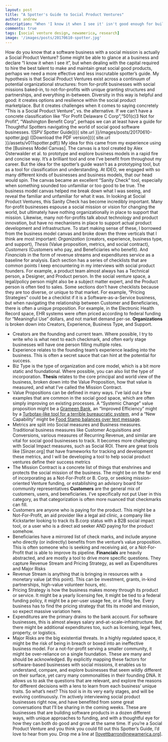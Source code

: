 ```yaml
---
layout: post
title: "A Spotter's Guide to Social Product Ventures"
author: andrew
description: "When 'I know it when I see it' isn't good enough for building software in the public interest"
comments: true
tags: [social venture design, newamerica, research]
image: '/images/posts/20170610-spotter.jpg'
---
```


How do you know that a software business with a social mission is actually a Social Product Venture? Some might be able to glance at a business and declare “I know it when I see it”, but when dealing with the capital required to hire the best talent to make and maintain great social good products, perhaps we need a more effective and less inscrutable spotter’s guide.
My hypothesis is that Social Product Ventures exist across a continuum of potential organizational structures: from for-profit businesses with social missions baked-in, to not-for-profits with unique granting structures and partnerships, and everything in-between. Diversity in this way is helpful and good: it creates options and resilience within the social product marketplace. But it creates challenges when it comes to saying concretely “This is a Social Product Venture”, vs. the alternative. If we can’t have a concrete classification like “For Profit Delaware C Corp”,“501(c)3 Not for Profit”, “Washington Benefit Corp”, perhaps we can at least have a guide for Thoughtful Spotters navigating the world of social good software businesses.
![SPV Spotter Guide]({{ site.url }}/images/posts/20170610-spotter.jpg)
([Download the PDF version]({{ site.url }}/assets/v011spotter.pdf))
My idea for this came from my experience using the [Business Model Canvas]. The canvas is a tool created by Alex Osterwalder et al. to prototype and explore business models in a rapid fire and concise way. It’s a brilliant tool and one I’ve benefit from throughout my career. But the idea for the spotter’s guide wasn’t as a prototyping tool, but as a tool for classification and understanding. At IDEO, we engaged with so many different kinds of businesses and business models, that our head would spin. The canvas became an excellent “Sanity Check” tool, especially when something sounded too unfamiliar or too good to be true. The business model canvas helped me break down what I was seeing, and reveal the familiar and unfamiliar for what it was.
In looking at Social Product Ventures, this Sanity Check has become incredibly important. Many for-profit businesses espouse a social mission or vision for changing the world, but ultimately have nothing organizationally in place to support that mission. Likewise, many not-for-profits talk about technology and product innovation, but have no mechanisms in place to support actual product development and infrastructure. To start making sense of these, I borrowed from the business model canvas and broke down the three verticals that I think are most important:
*Organization* (creators, experience, business type, and support), 
*Thesis* (Value proposition, metrics, and social contract), 
*Customers* (Customers who pay, and Beneficiaries who benefit). 
And *Financials* in the form of revenue streams and expenditures service as a baseline for analysis.
Each section has a series of checklists that are common points I keep encountering in my interviews with social product founders. For example, a product team almost always has a Technical person, a Designer, and Product person. In the social venture space, a legal/policy person might also be a subject matter expert, and the Product person is often tied to sales.
Some sections don’t have checklists because they are too diverse, or unique to that market. For example, “Pricing Strategies” could be a checklist if it is a Software-as-a-Service business, but when navigating the relationship between Customer and Beneficiaries, there is often a unique proposition. For example, in the Electronic Health Record space, EHR systems were often priced according to federal funding for “Meaningful Use” dollars, and not market demand per-se.
**Organizations** is broken down into Creators, Experience, Business Type, and Support.  
- Creators are the founding and current team. Where possible, I try to write who is what next to each checkmark, and often early stage businesses will have one person filling multiple roles.
- Experience relates to the founding team’s experience leading into the business. This is often a secret sauce that can hint at the potential for success.
- Biz Type is the type of organization and core model, which is a bit more static and foundational. Where possible, you can also list the type of incorporation.
**Thesis** relates to the core principal and world view of the business, broken down into the Value Proposition, how that value is measured, and what I’ve called the Mission Contract.
- Value Propositions can be defined in many ways. I’ve laid out a few examples that are common in the social good space, which are often simply improving on existing processes. A “Systemic Change” value proposition might be a [Grameen Bank](https://en.wikipedia.org/wiki/Grameen_Bank), an “Improved Efficiency” might by a [Turbotax-like tool for a terrible bureaucratic system](https://upsolve.org/),  and a “New Capability” might be [Food Stamp balances over text message](http://splash.codeforamerica.org/balance/english/ak/).
- Metrics are split into Social measures and Business measures. Traditional business measures like Customer Acquisitions and Conversions, various measures of Recurring Revenue, and similar are vital for social good businesses to track. It becomes more challenging with Social Impact measures, such as Social ROI. There are great tools like [Sinzer.org] that have frameworks for tracking and development these metrics, and I will be developing a tool to help social product ventures define their success metrics
- The Mission Contract is a concrete list of things that enshrines and protects the social mission of the business. The might be on the far end of incorporating as a Not-For-Profit or B. Corp, or seeking mission-oriented Venture funding, or establishing an advisory board for community representatives
**Customers** are the general mix of customers, users, and beneficiaries. I’ve specifically not put User in this category, as that categorization is often more nuanced that checkmarks can fill.
- Customers are anyone who is paying for the product. This might be a Not-For-Profit, an aid provider like a legal aid clinic, a company like Kickstarter looking to track its B.corp status with a B2B social impact tool, or a user who is a direct aid seeker AND paying for the product somehow.
- Beneficiaries have a mirrored list of check marks, and include anyone who directly (or indirectly) benefits from the venture’s value proposition. This is often someone who is seeking and receiving aid, or a Not-For-Profit that is able to improve its pipeline.
**Financials** are heavily abstracted, and are mostly a tool to drive more specific questions. They capture Revenue Stream and Pricing Strategy, as well as Expenditures and Major Risks
- Revenue Stream is anything that is bringing in resources with a monetary value (at this point). This can be investment, grants, in-kind partnerships, high-value volunteer hours, etc.
- Pricing Strategy is how the business makes money through its product or service. It might be a yearly licensing fee, it might be tied to a federal funding policy, it might be a per-user usage fee, or a filing fee. Every business has to find the pricing strategy that fits its model and mission, so expect massive variation here.
- Expenditures are the primary drains to the bank account. For software businesses, this is almost always salary and–at-scale–infrastructure. But there might be additional expenditures too, such as licensing, legal fees, property, or logistics.
- Major Risks are the big existential threats. In a highly regulated space, it might be the risk of being in breach or boxed into an ineffective business model. For a not-for-profit serving a smaller community, it might be over-reliance on a single foundation. These are many and should be acknowledged.
By explicitly mapping these factors for software-based businesses with social missions, it enables us to understand, compare, and explore businesses that seem wildly different on their surface, yet carry many commonalities in their founding DNA. It allows us to ask the questions that are relevant, and explore the reasons for different decisions with a lens to learn from each business’ unique traits.
So what’s next? This tool is in its very early stages, and will be evolving continuously. I’m actively interviewing social product businesses right now, and have benefited from some great conversations that I’ll be sharing in the coming weeks. These are businesses that are building software products in a dozen different ways, with unique approaches to funding, and with a thoughtful eye for how they can both do good and grow at the same time. If you’re a Social Product Venture and you think you could fill out this Spotter’s Guide, I’d love to hear from you. Drop me a line at [lovettbarron@newamerica.org].
